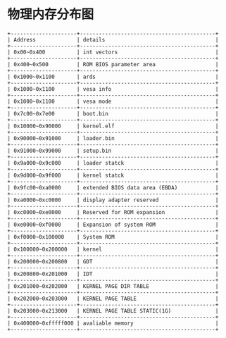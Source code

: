 # 物理内存分布图
    +---------------------+-------------------------------------------+
    | Address             | details                                   |
    +---------------------+-------------------------------------------+
    | 0x00~0x400          | int vectors                               |
    +---------------------+-------------------------------------------+
    | 0x400~0x500         | ROM BIOS parameter area                   |
    +---------------------+-------------------------------------------+
    | 0x1000~0x1100       | ards                                      |
    +---------------------+-------------------------------------------+
    | 0x1000~0x1100       | vesa info                                 |
    +---------------------+-------------------------------------------+
    | 0x1000~0x1100       | vesa mode                                 |
    +---------------------+-------------------------------------------+
    | 0x7c00~0x7e00       | boot.bin                                  |
    +---------------------+-------------------------------------------+
    | 0x10000~0x90000     | kernel.elf                                |
    +---------------------+-------------------------------------------+
    | 0x90000~0x91000     | loader.bin                                |
    +---------------------+-------------------------------------------+
    | 0x91000~0x99000     | setup.bin                                 |
    +---------------------+-------------------------------------------+
    | 0x9a000~0x9c000     | loader statck                             |
    +---------------------+-------------------------------------------+
    | 0x9d000~0x9f000     | kernel statck                             |
    +---------------------+-------------------------------------------+
    | 0x9fc00~0xa0000     | extended BIOS data area (EBDA)            |
    +---------------------+-------------------------------------------+
    | 0xa0000~0xc0000     | display adapter reserved                  |
    +---------------------+-------------------------------------------+
    | 0xc0000~0xe0000     | Reserved for ROM expansion                |
    +---------------------+-------------------------------------------+
    | 0xe0000~0xf0000     | Expansion of system ROM                   |
    +---------------------+-------------------------------------------+
    | 0xf0000~0x100000    | System ROM                                |
    +---------------------+-------------------------------------------+
    | 0x100000~0x200000   | kernel                                    |
    +---------------------+-------------------------------------------+
    | 0x200000~0x200800   | GDT                                       |
    +---------------------+-------------------------------------------+
    | 0x200800~0x201000   | IDT                                       |
    +---------------------+-------------------------------------------+
    | 0x201000~0x202000   | KERNEL PAGE DIR TABLE                     |
    +---------------------+-------------------------------------------+
    | 0x202000~0x203000   | KERNEL PAGE TABLE                         |
    +---------------------+-------------------------------------------+
    | 0x203000~0x213000   | KERNEL PAGE TABLE STATIC(1G)              |
    +---------------------+-------------------------------------------+
    | 0x400000~0xfffff000 | avaliable memory                          |
    +---------------------+-------------------------------------------+

